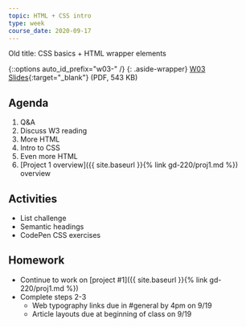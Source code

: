```yaml
---
topic: HTML + CSS intro
type: week
course_date: 2020-09-17
---
```


Old title: CSS basics + HTML wrapper elements

{::options auto_id_prefix="w03-" /}
{: .aside-wrapper}
<span class="highlighter">
[W03 Slides](files/w03.min.pdf){:target="_blank"} (PDF, 543 KB)
</span>

## Agenda

1. Q&A
1. Discuss W3 reading
1. More HTML
1. Intro to CSS
1. Even more HTML
1.  [Project 1 overview]({{ site.baseurl }}{% link gd-220/proj1.md %}) overview

## Activities

- List challenge
- Semantic headings
- CodePen CSS exercises


## Homework

- Continue to work on [project #1]({{ site.baseurl }}{% link gd-220/proj1.md %})
- Complete steps 2-3
  - Web typography links due in #general by 4pm on 9/19
  - Article layouts due at beginning of class on 9/19
